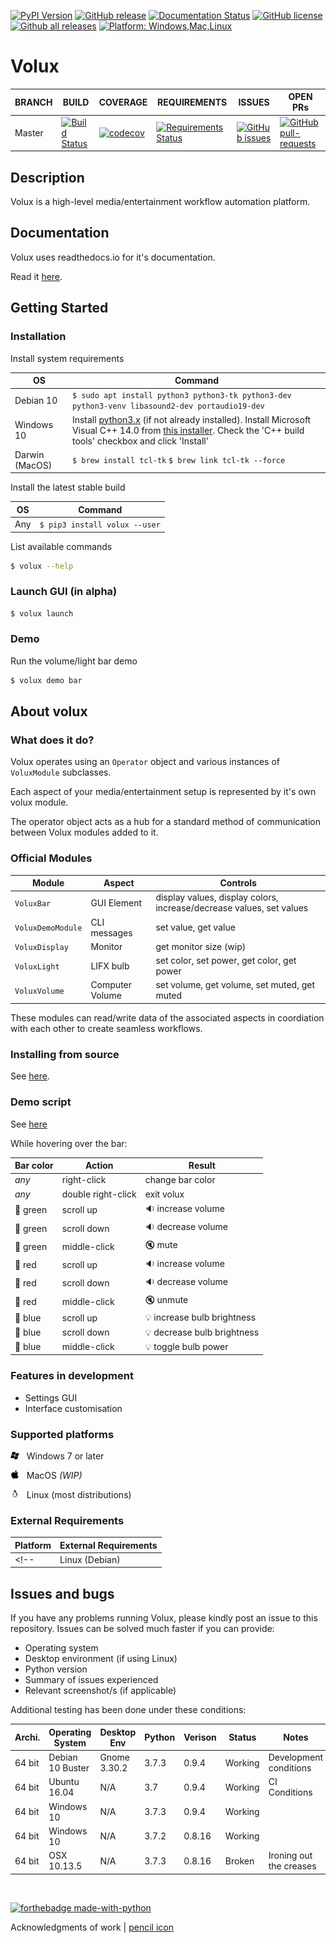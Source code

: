 [![PyPI Version](https://img.shields.io/pypi/v/volux.svg)](https://pypi.python.org/pypi/volux/)
[![GitHub release](https://img.shields.io/github/release-pre/DrTexx/volux.svg)](https://GitHub.com/DrTexx/volux/releases/)
[![Documentation Status](https://readthedocs.org/projects/volux/badge/?version=latest)](https://volux.readthedocs.io/en/latest/?badge=latest)
[![GitHub license](https://img.shields.io/github/license/DrTexx/volux.svg?branch=master)](https://github.com/DrTexx/volux/blob/master/LICENSE)
[![Github all releases](https://img.shields.io/github/downloads/DrTexx/volux/total.svg)](https://GitHub.com/DrTexx/volux/releases/)
[![Platform: Windows,Mac,Linux](https://img.shields.io/badge/Platform-Windows%20%7C%20Mac%20%7C%20Linux-blue.svg)](#)

# Volux
| BRANCH  | BUILD | COVERAGE | REQUIREMENTS | ISSUES | OPEN PRs |
| ---     | ---          | ---      | ---          | ---    | ---      |
| Master  | [![Build Status](https://travis-ci.org/DrTexx/Volux.svg?branch=master)](https://travis-ci.org/DrTexx/Volux) | [![codecov](https://codecov.io/gh/DrTexx/Volux/branch/master/graph/badge.svg)](https://codecov.io/gh/DrTexx/Volux) | [![Requirements Status](https://requires.io/github/DrTexx/Volux/requirements.svg?branch=master)](https://requires.io/github/DrTexx/Volux/requirements/?branch=master) | [![GitHub issues](https://img.shields.io/github/issues/DrTexx/volux.svg?branch=master)](https://GitHub.com/DrTexx/volux/issues/) | [![GitHub pull-requests](https://img.shields.io/github/issues-pr/DrTexx/volux.svg?branch=master)](https://GitHub.com/DrTexx/volux/pull/) |

## Description
Volux is a high-level media/entertainment workflow automation platform.

## Documentation
Volux uses readthedocs.io for it's documentation.

Read it [here](https://volux.readthedocs.io/en/latest/).

## Getting Started
### Installation
Install system requirements

| OS | Command |
| --- | --- |
| Debian 10 | `$ sudo apt install python3 python3-tk python3-dev python3-venv libasound2-dev portaudio19-dev` |
| Windows 10 | Install [python3.x](https://www.python.org/downloads/) (if not already installed). Install Microsoft Visual C++ 14.0 from [this installer](https://visualstudio.microsoft.com/thank-you-downloading-visual-studio/?sku=BuildTools&rel=16). Check the 'C++ build tools' checkbox and click 'Install' |
| Darwin (MacOS) | `$ brew install tcl-tk` `$ brew link tcl-tk --force` |

Install the latest stable build

| OS  | Command |
| --- | --- |
| Any | `$ pip3 install volux --user` |

List available commands
```bash
$ volux --help
```

### Launch GUI (in alpha)
```bash
$ volux launch
```

### Demo
Run the volume/light bar demo
```bash
$ volux demo bar
```

## About volux

### What does it do?
Volux operates using an `Operator` object and various instances of `VoluxModule` subclasses.

Each aspect of your media/entertainment setup is represented by it's own volux module.

The operator object acts as a hub for a standard method of communication between Volux modules added to it.

### Official Modules
| Module            | Aspect          | Controls              |
| ---               | ---             | ---                   |
| `VoluxBar`        | GUI Element     | display values, display colors, increase/decrease values, set values |
| `VoluxDemoModule` | CLI messages    | set value, get value |
| `VoluxDisplay`    | Monitor         | get monitor size (wip) |
| `VoluxLight`      | LIFX bulb       | set color, set power, get color, get power |
| `VoluxVolume`     | Computer Volume | set volume, get volume, set muted, get muted |

These modules can read/write data of the associated aspects in coordiation with each other to create seamless workflows.

### Installing from source
See [here](https://volux.readthedocs.io/en/latest/advanced/install-source.html#installing-from-source).

### Demo script
See [here](https://volux.readthedocs.io/en/latest/basics/intro.html#bar-demo)

While hovering over the bar:

| Bar color | Action             | Result                     |
| ---       | ---                | ---                        |
| _any_     | right-click        | change bar color           |
| _any_     | double right-click | exit volux                 |
| 📗 green  | scroll up          | 🔉 increase volume          |
| 📗 green  | scroll down        | 🔉 decrease volume          |
| 📗 green  | middle-click       | 🔇 mute                     |
| 🔴 red    | scroll up          | 🔉 increase volume          |
| 🔴 red    | scroll down        | 🔉 decrease volume          |
| 🔴 red    | middle-click       | 🔇 unmute                   |
| 📘 blue   | scroll up          | 💡 increase bulb brightness |
| 📘 blue   | scroll down        | 💡 decrease bulb brightness |
| 📘 blue   | middle-click       | 💡 toggle bulb power        |

### Features in development
- Settings GUI
- Interface customisation

### Supported platforms

<img src="docs/Platform_Windows.svg" width="14pt"/>&nbsp;&nbsp; Windows 7 or later

<img src="docs/Platform_Mac.svg" width="14pt"/>&nbsp;&nbsp; MacOS _(WIP)_

<img src="docs/Platform_Linux.svg" width="14pt"/>&nbsp;&nbsp; Linux (most distributions)

### External Requirements
| Platform       | External Requirements      |
| ---            | ---                        |
<!-- | Linux (Debian) | ```$ sudo apt-get install python3-tk python3-xlib python3-dbus libasound2-dev python3-dev``` | -->

## Issues and bugs
If you have any problems running Volux, please kindly post an issue to this repository. Issues can be solved much faster if you can provide:

- Operating system
- Desktop environment (if using Linux)
- Python version
- Summary of issues experienced
- Relevant screenshot/s (if applicable)

Additional testing has been done under these conditions:

| Archi. | Operating System | Desktop Env   | Python | Verison | Status  | Notes                        |
| ---    | ---              | ---           | ---    | ---     | ---     | ---                          |
| 64 bit | Debian 10 Buster | Gnome 3.30.2  | 3.7.3  | 0.9.4   | Working | Development conditions       |
| 64 bit | Ubuntu 16.04     | N/A           | 3.7    | 0.9.4   | Working | CI Conditions                |
| 64 bit | Windows 10       | N/A           | 3.7.3  | 0.9.4   | Working |                              |
| 64 bit | Windows 10       | N/A           | 3.7.2  | 0.8.16  | Working |                              |
| 64 bit | OSX 10.13.5      | N/A           | 3.7.3  | 0.8.16  | Broken  | Ironing out the creases      |

<br/>

[![forthebadge made-with-python](http://ForTheBadge.com/images/badges/made-with-python.svg)](https://www.python.org/)

Acknowledgments of work | [pencil icon](https://www.flaticon.com/free-icon/pencil-writing-tool-symbol-in-circular-button-outline_54602)
